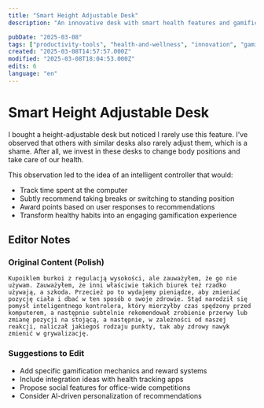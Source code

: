 ```yaml
---
title: "Smart Height Adjustable Desk"
description: "An innovative desk with smart health features and gamification to encourage healthy work habits"

pubDate: "2025-03-08"
tags: ["productivity-tools", "health-and-wellness", "innovation", "gamification"]
created: "2025-03-08T14:57:57.000Z"
modified: "2025-03-08T18:04:53.000Z"
edits: 6
language: "en"
---
```


# Smart Height Adjustable Desk

I bought a height-adjustable desk but noticed I rarely use this feature. I've observed that others with similar desks also rarely adjust them, which is a shame. After all, we invest in these desks to change body positions and take care of our health.

This observation led to the idea of an intelligent controller that would:
- Track time spent at the computer
- Subtly recommend taking breaks or switching to standing position
- Award points based on user responses to recommendations
- Transform healthy habits into an engaging gamification experience

## Editor Notes

### Original Content (Polish)
```
Kupoiklem burkoi z regulacją wysokości, ale zauważyłem, że go nie używam. Zauważyłem, że inni właściwie takich biurek też rzadko używają, a szkoda. Przecież po to wydajemy pieniądze, aby zmieniać pozycję ciała i dbać w ten sposób o swoje zdrowie. Stąd narodził się pomysł inteligentnego kontrolera, który mierzyłby czas spędzony przed komputerem, a następnie subtelnie rekomendował zrobienie przerwy lub zmianę pozycji na stojącą, a następnie, w zależności od naszej reakcji, naliczał jakiegoś rodzaju punkty, tak aby zdrowy nawyk zmienić w grywalizację.
```

### Suggestions to Edit
- Add specific gamification mechanics and reward systems
- Include integration ideas with health tracking apps
- Propose social features for office-wide competitions
- Consider AI-driven personalization of recommendations